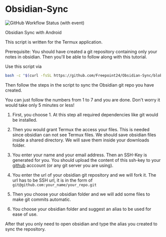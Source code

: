 # Obsidian-Sync

![GitHub Workflow Status (with event)](https://img.shields.io/github/actions/workflow/status/pourmand1376/Obsidian-Sync/pre-commit.yaml)

Obsidian Sync with Android

This script is written for the Termux application.

Prerequisite:
You should have created a git repository containing only your notes in obsidian. Then you'll be able to follow along with this tutorial.

Use this script via

```bash
bash -c "$(curl -fsSL https://github.com/Freepoint24/Obsidian-Sync/blob/main/obsidian.sh)"
```

Then follow the steps in the script to sync the Obsidian git repo you have created.

You can just follow the numbers from 1 to 7 and you are done. Don't worry it would take only 5 minutes or less!

1. First, you choose 1. At this step all required dependencies like git would be installed.

2. Then you would grant Termux the access your files. This is needed since obsidian can not see Termux files. We should save obsidian files inside a shared directory. We will save them inside your downloads folder.

3. You enter your name and your email address. Then an SSH-Key is generated for you. You should upload the content of this ssh-key to your [github](https://github.com/settings/keys) acccount (or any git server you are using).

4. You enter the url of your obsidian git repository and we will fork it. The url has to be SSH url, it is in the form of `git@github.com:your_name/your_repo.git`

5. Then you choose your obsidian folder and we will add some files to make git commits automatic.

6. You choose your obsidian folder and suggest an alias to be used for ease of use.

After that you only need to open obsidian and type the alias you created to sync the repository.
